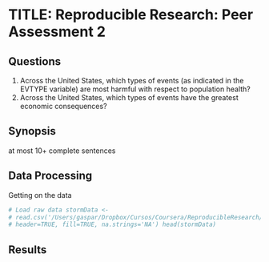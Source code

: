 # TITLE: Reproducible Research: Peer Assessment 2
## Questions
1. Across the United States, which types of events (as indicated in the EVTYPE variable) are most harmful with respect to population health?
2. Across the United States, which types of events have the greatest economic consequences?
## Synopsis
at most 10+ complete sentences
## Data Processing
Getting on the data

```r
# Load raw data stormData <-
# read.csv('/Users/gaspar/Dropbox/Cursos/Coursera/ReproducibleResearch/Assessment2/RepData_PeerAssessment2/repdata-data-StormData.csv.bz2',
# header=TRUE, fill=TRUE, na.strings='NA') head(stormData)
```

## Results
